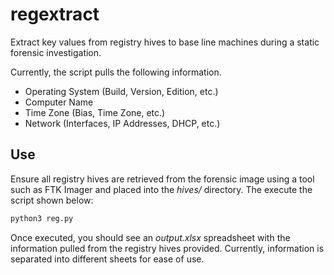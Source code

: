 # regextract
Extract key values from registry hives to base line machines during a static forensic investigation. 

Currently, the script pulls the following information.
- Operating System (Build, Version, Edition, etc.)
- Computer Name
- Time Zone (Bias, Time Zone, etc.)
- Network (Interfaces, IP Addresses, DHCP, etc.)

## Use
Ensure all registry hives are retrieved from the forensic image using a tool such as FTK Imager and placed into the *hives/* directory. The execute the script shown below:

```bash
python3 reg.py
```

Once executed, you should see an *output.xlsx* spreadsheet with the information pulled from the registry hives provided. Currently, information is separated into different sheets for ease of use.
